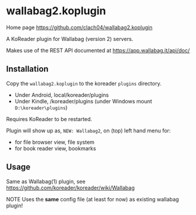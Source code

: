 # wallabag2.koplugin

Home page https://github.com/clach04/wallabag2.koplugin

A KoReader plugin for Wallabag (version 2) servers.

Makes use of the REST API documented at https://app.wallabag.it/api/doc/

## Installation

Copy the `wallabag2.koplugin` to the koreader `plugins` directory.

  * Under Android, local/koreader/plugins
  * Under Kindle, /koreader/plugins (under Windows mount `D:\koreader\plugins`)

Requires KoReader to be restarted.

Plugin will show up as, `NEW: Wallabag2`, on (top) left hand menu for:

  * for file browser view, file system
  * for book reader view, bookmarks

## Usage

Same as Wallabag(1) plugin, see https://github.com/koreader/koreader/wiki/Wallabag

NOTE Uses the **same** config file (at least for now) as existing wallabag plugin!
